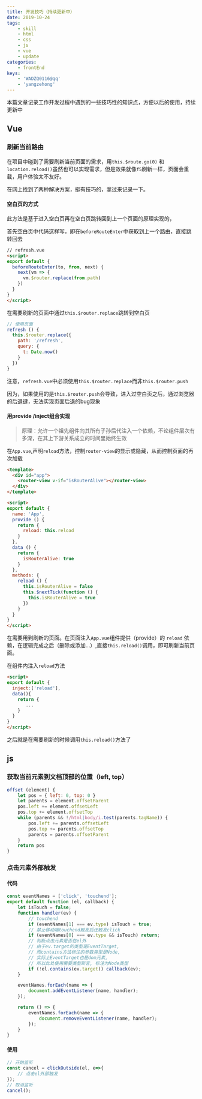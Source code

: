 ```yaml
---
title: 开发技巧（持续更新中）
date: 2019-10-24
tags: 
    - skill
    - html
    - css
    - js
    - vue
    - update
categories:
    - frontEnd
keys:
    - 'WADZQ0116@qq'
    - 'yangzehong'
---
```


本篇文章记录工作开发过程中遇到的一些技巧性的知识点，方便以后的使用，持续更新中

<!-- more -->

## Vue

### 刷新当前路由

在项目中碰到了需要刷新当前页面的需求，用`this.$route.go(0)` 和
`location.reload()`虽然也可以实现需求，但是效果就像`f5`刷新一样，页面会重载，用户体验太不友好。

在网上找到了两种解决方案，挺有技巧的，拿过来记录一下。

#### 空白页的方式

此方法是基于进入空白页再在空白页跳转回到上一个页面的原理实现的，

首先空白页中代码这样写，即在`beforeRouteEnter`中获取到上一个路由，直接跳转回去

```html
// refresh.vue
<script>
export default {
  beforeRouteEnter(to, from, next) {
    next(vm => {
      vm.$router.replace(from.path)
    })
  }
}
</script>
```

在需要刷新的页面中通过`this.$router.replace`跳转到空白页

```js
// 使用页面
refresh () {
  this.$router.replace({
    path: '/refresh',
    query: {
      t: Date.now()
    }
  })
}
```

注意，`refresh.vue`中必须使用`this.$router.replace`而非`this.$router.push`

因为，如果使用的是`this.$router.push`会导致，进入过空白页之后，通过浏览器的后退键，无法实现页面后退的bug现象

#### 用provide /inject组合实现

> 原理：允许一个祖先组件向其所有子孙后代注入一个依赖，不论组件层次有多深，在其上下游关系成立的时间里始终生效

在`App.vue`,声明`reload`方法，控制`router-view`的显示或隐藏，从而控制页面的再次加载

```html
<template>
  <div id="app">
    <router-view v-if="isRouterAlive"></router-view>
  </div>
</template>

<script>
export default {
  name: 'App',
  provide () {
    return {
      reload: this.reload
    }
  },
  data () {
    return {
      isRouterAlive: true
    }
  },
  methods: {
    reload () {
      this.isRouterAlive = false
      this.$nextTick(function () {
        this.isRouterAlive = true
      })
    }
  }
}
</script>
```

在需要用到刷新的页面。在页面注入`App.vue`组件提供（provide）的 `reload` 依赖，在逻辑完成之后（删除或添加...）,直接`this.reload()`调用，即可刷新当前页面。

在组件内注入`reload`方法

```html
<script>
export default {
  inject:['reload'],
  data(){
    return {
       ...
    }
  }
}
</script>
```

之后就是在需要刷新的时候调用`this.reload()`方法了


## js

### 获取当前元素到文档顶部的位置（left, top）

```js
offset (element) {
    let pos = { left: 0, top: 0 }
    let parents = element.offsetParent
    pos.left += element.offsetLeft
    pos.top += element.offsetTop
    while (parents && !/html|body/i.test(parents.tagName)) {
        pos.left += parents.offsetLeft
        pos.top += parents.offsetTop
        parents = parents.offsetParent
    }
    return pos
}
```

### 点击元素外部触发

#### 代码

```js
const eventNames = ['click', 'touchend'];
export default function (el, callback) {
    let isTouch = false;
    function handler(ev) {
        // touchend
        if (eventNames[1] === ev.type) isTouch = true;
        // 禁止移动端touchend触发后还触发click
        if (eventNames[0] === ev.type && isTouch) return;
        // 判断点击元素是否在el外
        // 由于ev.target的类型是EventTarget,
        // 而contains方法标注的参数类型是Node, 
        // 实际上EventTarget也是dom元素,
        // 所以此处使用需要类型断言, 标注为Node类型
        if (!el.contains(ev.target)) callback(ev);
    }

    eventNames.forEach(name => {
        document.addEventListener(name, handler);
    });

    return () => {
        eventNames.forEach(name => {
            document.removeEventListener(name, handler);
        });
    }
}

```

#### 使用

```js
// 开始监听
const cancel = clickOutside(el, e=>{
    // 点击el外部触发
});
// 取消监听
cancel();
```
